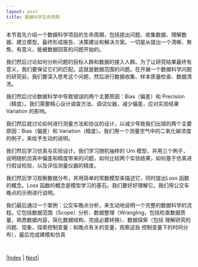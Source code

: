 ```yaml
---
layout: post
title: 数据科学生命周期
---
```


本节首先介绍一个数据科学项目的生命周期，包括提出问题、收集数据、理解数据、建立模型，最终形成报告、决策建议和解决方案。一切是从提出一个清晰、聚焦、有意义，能被数据回答的问题开始的。

我们然后讨论如何分析问题的目标人群和数据的接入人群。为了让研究结果最终有意义，我们要保证它们的匹配。这就是数据范围的问题。在开展一个数据科学问题的研究前，我们要深入思考这个问题，然后进行数据收集、样本质量检查、数据清洗。

我们然后讨论数据科学中导致错误的两个主要原因：Bias（偏差）和 Precision（精度）。我们需要精心设计调查方法、调试仪器，减少偏差，应对实验结果 Variation 的影响。

我们然后就讨论如何进行测量方法和协议的设计，以减少导致我们出错的两个主要原因：Bias（偏差）和 Variation（精度）。我们用一个测量空气中的二氧化碳浓度的例子，来给予生动的说明。

我们然后学习仿真与实验设计。我们学习随机抽样的 Urn 模型，并用三个例子，说明随机仿真中偏差和精度带来的问题，如何比较两个实验结果，如何基于仿真进行假设检验，以及评估测量仪器的精度。

我们然后学习观察数据分布，并用简单的常数模型来描述它，同时提出Loss 函数的概念。Loss 函数的概念是模型学习的基石。我们要好好理解它。我们用公交车晚点的示例进行说明。

我们最后通过一个案例：公交车晚点分析，来生动地说明一个完整的数据科学的流程。它包括数据范围（Scope）分析、数据整理（Wrangling，包括检查数据质量，熟悉数据内容，简化数据结构，完成必要转换）、数据探索（包括	理解研究的问题、现象，探索控制变量：和晚点有关的变量，观察这些 控制变量下的时间分布），最后完成建模和仿真

<br/>

|[Index](../) | [Next](13-1-lifecycle)|
